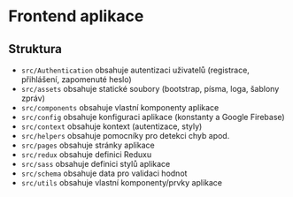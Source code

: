 # Frontend aplikace

## Struktura

- `src/Authentication` obsahuje autentizaci uživatelů (registrace, přihlášení, zapomenuté heslo)
- `src/assets` obsahuje statické soubory (bootstrap, písma, loga, šablony zpráv)
- `src/components` obsahuje vlastní komponenty aplikace
- `src/config` obsahuje konfiguraci aplikace (konstanty a Google Firebase)
- `src/context` obsahuje kontext (autentizace, styly)
- `src/helpers` obsahuje pomocníky pro detekci chyb apod.
- `src/pages` obsahuje stránky aplikace
- `src/redux` obsahuje definici Reduxu
- `src/sass` obsahuje definici stylů aplikace
- `src/schema` obsahuje data pro validaci hodnot
- `src/utils` obsahuje vlastní komponenty/prvky aplikace
